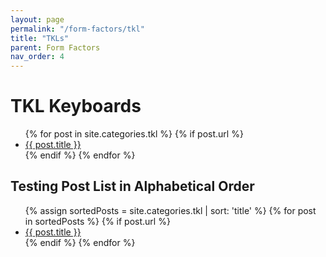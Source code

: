 ```yaml
---
layout: page
permalink: "/form-factors/tkl"
title: "TKLs"
parent: Form Factors
nav_order: 4
---
```

# TKL Keyboards

<ul>
  {% for post in site.categories.tkl %}
    {% if post.url %}
        <li><a href="{{ post.url }}">{{ post.title }}</a></li>
    {% endif %}
  {% endfor %}
</ul>


## Testing Post List in Alphabetical Order

<ul>
  {% assign sortedPosts = site.categories.tkl | sort: 'title' %}
    {% for post in sortedPosts %}
      {% if post.url %}
        <li><a href="{{ post.url }}">{{ post.title }}</a></li>
        {% endif %}
    {% endfor %}
</ul>
